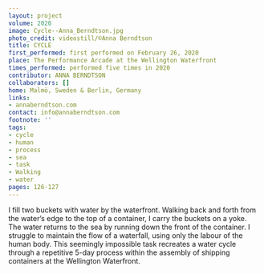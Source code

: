 ```yaml
---
layout: project
volume: 2020
image: Cycle--Anna_Berndtson.jpg
photo_credit: videostill/©Anna Berndtson
title: CYCLE
first_performed: first performed on February 26, 2020
place: The Performance Arcade at the Wellington Waterfront
times_performed: performed five times in 2020
contributor: ANNA BERNDTSON
collaborators: []
home: Malmö, Sweden & Berlin, Germany
links:
- annaberndtson.com
contact: info@annaberndtson.com
footnote: ''
tags:
- cycle
- human
- process
- sea
- task
- Walking
- water
pages: 126-127
---
```


I fill two buckets with water by the waterfront. Walking back and forth from the water’s edge to the top of a container, I carry the buckets on a yoke. The water returns to the sea by running down the front of the container. I struggle to maintain the flow of a waterfall, using only the labour of the human body. This seemingly impossible task recreates a water cycle through a repetitive 5-day process within the assembly of shipping containers at the Wellington Waterfront.
